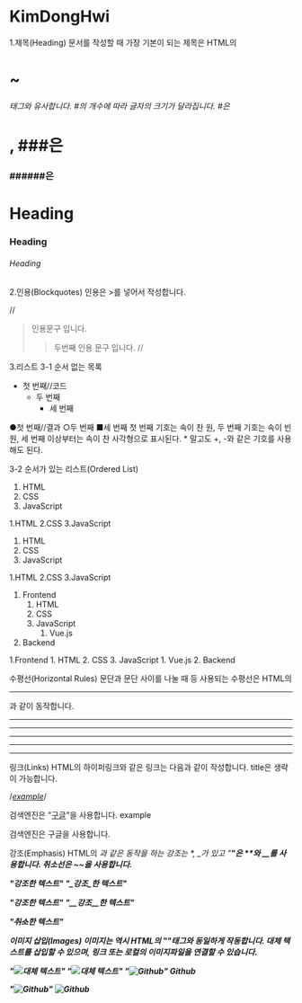 # KimDongHwi

1.제목(Heading)
문서를 작성할 때 가장 기본이 되는 제목은 HTML의 <h1>~<h6> 태그와 유사합니다. #의 개수에 따라 글자의 크기가 달라집니다. 
#은 <h1>, ###은 <h3> ######은 <h6> 

# Heading
### Heading
###### Heading



2.인용(Blockquotes)
인용은 >를 넣어서 작성합니다.

//
> 인용문구 입니다.
>> 두번째 인용 문구 입니다.
//


3.리스트
3-1 순서 없는 목록
* 첫 번째//코드
    * 두 번째
      * 세 번째
      
●첫 번째//결과
    ○두 번째
      ■세 번째
첫 번째 기호는 속이 찬 원, 두 번째 기호는 속이 빈 원, 세 번째 이상부터는 속이 찬 사각형으로 표시된다. * 말고도 +, -와 같은 기호를 사용해도 된다.


3-2
순서가 있는 리스트(Ordered List)
1. HTML
2. CSS
3. JavaScript

1.HTML
2.CSS
3.JavaScript

1. HTML
1. CSS
1. JavaScript

1.HTML
2.CSS
3.JavaScript

1. Frontend
    1. HTML
    2. CSS
    3. JavaScript
        1. Vue.js
2. Backend



1.Frontend
    1. HTML
    2. CSS
    3. JavaScript
        1. Vue.js
2. Backend



수평선(Horizontal Rules)
문단과 문단 사이를 나눌 때 등 사용되는 수평선은 HTML의 <hr />과 같이 동작합니다.

* * *
***
*****
- - -
---------------------------------------




링크(Links)
HTML의 하이퍼링크와 같은 링크는 다음과 같이 작성합니다. title은 생략이 가능합니다.

/*[example](http://example.com "title")*/

검색엔진은 "[구글](https://www.google.com "구글")"을 사용합니다.
example

검색엔진은 구글을 사용합니다.





강조(Emphasis)
HTML의 <em>과 같은 동작을 하는 강조는 *, _가 있고 "<strong>"은 **와 __를 사용합니다. 취소선은 ~~을 사용합니다.

"*강조*한 텍스트"
"_강조_한 텍스트"


"**강조**한 텍스트"
"__강조__한 텍스트"


"~~취소~~한 텍스트"






이미지 삽입(Images)
이미지는 역시 HTML의 "<img>"태그와 동일하게 작동합니다. 대체 택스트를 삽입할 수 있으며, 링크 또는 로컬의 이미지파일을 연결할 수 있습니다.

"![대체 텍스트](/경로/example.jpg)"
"![대체 텍스트](링크)"
"![Github](./public/img/3/github.png)"
Github

"![Github](https://assets-cdn.github.com/images/modules/open_graph/github-octocat.png)"
![Github](https://assets-cdn.github.com/images/modules/open_graph/github-octocat.png)
